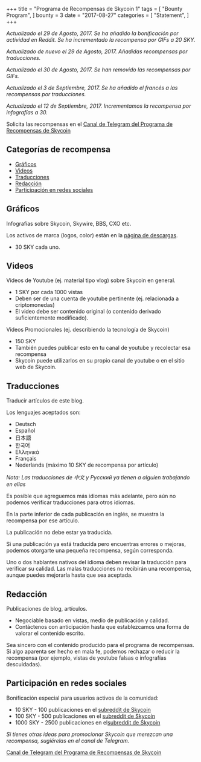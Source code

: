 +++
title = "Programa de Recompensas de Skycoin 1"
tags = [
    "Bounty Program",
]
bounty = 3
date = "2017-08-27"
categories = [
    "Statement",
]
+++

*Actualizado el 29 de Agosto, 2017. Se ha añadido la bonificación por 
actividad en Reddit. Se ha incrementado la recompensa por GIFs a 20 SKY.*

*Actualizado de nuevo el 29 de Agosto, 2017. Añadidas recompensas por traducciones.*

*Actualizado el 30 de Agosto, 2017. Se han removido las recompensas por GIFs.*

*Actualizado el 3 de Septiembre, 2017. Se ha añadido el francés a las recompensas por traducciones.*

*Actualizado el 12 de Septiembre, 2017. Incrementamos la recompensa por infografías a 30.*

Solicita las recompensas en el [Canal de Telegram del Programa de Recompensas de Skycoin](https://t.me/skycoinbounty)

## Categorías de recompensa

<!-- MarkdownTOC autolink="true" bracket="round" -->

- [Gráficos](#gráficos)
- [Videos](#videos)
- [Traducciones](#traducciones)
- [Redacción](#redacción)
- [Participación en redes sociales](#participación-en-redes-sociales)

<!-- /MarkdownTOC -->

## Gráficos

Infografías sobre Skycoin, Skywire, BBS, CXO etc.

Los activos de marca (logos, color) están en la [página de descargas](https://www.skycoin.net/downloads).

* 30 SKY cada uno.

## Videos 

Videos de Youtube (ej. material tipo vlog) sobre Skycoin en general.

* 1 SKY por cada 1000 vistas
* Deben ser de una cuenta de youtube pertinente (ej. relacionada a criptomonedas) 
* El video debe ser contenido original (o contenido derivado suficientemente modificado).

Videos Promocionales (ej. describiendo la tecnología de Skycoin)

* 150 SKY
* También puedes publicar esto en tu canal de youtube y recolectar esa recompensa
* Skycoin puede utilizarlos en su propio canal de youtube o en el sitio web de Skycoin.

## Traducciones

Traducir artículos de este blog.

Los lenguajes aceptados son:

* Deutsch
* Español
* 日本語
* 한국어
* Ελληνικά
* Français
* Nederlands (máximo 10 SKY de recompensa por artículo)

*Nota: Las traducciones de 中文 y Рyсский ya tienen a alguien trabajando en ellas*

Es posible que agreguemos más idiomas más adelante, pero aún no podemos verificar traducciones para otros idiomas.

En la parte inferior de cada publicación en inglés, se muestra la recompensa por ese artículo.

La publicación no debe estar ya traducida.

Si una publicación ya está traducida pero encuentras errores o mejoras, 
podemos otorgarte una pequeña recompensa, según corresponda.

Uno o dos hablantes nativos del idioma deben revisar la traducción para verificar su calidad.
Las malas traducciones no recibirán una recompensa, aunque puedes mejorarla hasta que sea aceptada.

## Redacción

Publicaciones de blog, artículos.

* Negociable basado en vistas, medio de publicación y calidad.
* Contáctenos con anticipación hasta que establezcamos una forma de valorar el contenido escrito.

Sea sincero con el contenido producido para el programa de recompensas.
Si algo aparenta ser hecho en mala fe, podemos rechazar o reducir la recompensa 
(por ejemplo, vistas de youtube falsas o infografías descuidadas).

## Participación en redes sociales

Bonificación especial para usuarios activos de la comunidad:

* 10 SKY - 100 publicaciones en el [subreddit de Skycoin](https://reddit.com/r/skycoinproject) 
* 100 SKY - 500 publicaciones en el [subreddit de Skycoin](https://reddit.com/r/skycoinproject)
* 1000 SKY - 2500 publicaciones en el[subreddit de Skycoin](https://reddit.com/r/skycoinproject) 

*Si tienes otras ideas para promocionar Skycoin que merezcan una recompensa, sugiérelas en el canal de Telegram.*

[Canal de Telegram del Programa de Recompensas de Skycoin](https://t.me/skycoinbounty)
